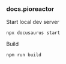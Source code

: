### docs.pioreactor

Start local dev server

```
npx docusaurus start
```

Build

```
npm run build

```